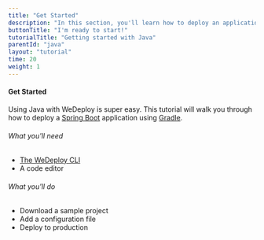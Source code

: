 ```yaml
---
title: "Get Started"
description: "In this section, you'll learn how to deploy an application using Java."
buttonTitle: "I'm ready to start!"
tutorialTitle: "Getting started with Java"
parentId: "java"
layout: "tutorial"
time: 20
weight: 1
---
```


#### Get Started

Using Java with WeDeploy is super easy. This tutorial will walk you through how to deploy a [Spring Boot](https://projects.spring.io/spring-boot/) application using [Gradle](https://gradle.org/).

###### What you'll need

<ul class="checklist">
  <li><a href="https://wedeploy.com/docs/configure/command-line/" target="_blank">The WeDeploy CLI</a></li>
  <li>A code editor</li>
</ul>

###### What you'll do

<ul class="checklist">
  <li>Download a sample project</li>
  <li>Add a configuration file</li>
  <li>Deploy to production</li>
</ul>


